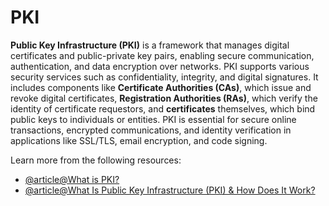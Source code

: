 # PKI

**Public Key Infrastructure (PKI)** is a framework that manages digital certificates and public-private key pairs, enabling secure communication, authentication, and data encryption over networks. PKI supports various security services such as confidentiality, integrity, and digital signatures. It includes components like **Certificate Authorities (CAs)**, which issue and revoke digital certificates, **Registration Authorities (RAs)**, which verify the identity of certificate requestors, and **certificates** themselves, which bind public keys to individuals or entities. PKI is essential for secure online transactions, encrypted communications, and identity verification in applications like SSL/TLS, email encryption, and code signing.

Learn more from the following resources:

- [@article@What is PKI?](https://cpl.thalesgroup.com/faq/public-key-infrastructure-pki/what-public-key-infrastructure-pki)
- [@article@What Is Public Key Infrastructure (PKI) & How Does It Work?](https://www.okta.com/identity-101/public-key-infrastructure/)
